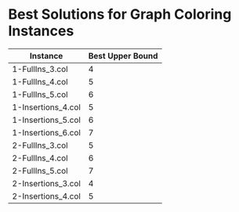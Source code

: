 # Best Solutions for Graph Coloring Instances

| Instance | Best Upper Bound |
|----------|------------------|
| 1-FullIns_3.col | 4 |
| 1-FullIns_4.col | 5 |
| 1-FullIns_5.col | 6 |
| 1-Insertions_4.col | 5 |
| 1-Insertions_5.col | 6 |
| 1-Insertions_6.col | 7 |
| 2-FullIns_3.col | 5 |
| 2-FullIns_4.col | 6 |
| 2-FullIns_5.col | 7 |
| 2-Insertions_3.col | 4 |
| 2-Insertions_4.col | 5 |

